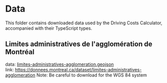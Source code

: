 # Data
This folder contains downloaded data used by the Driving Costs Calculator, accompanied with their TypeScript types.

## Limites administratives de l'agglomération de Montréal
data: [limites-administratives-agglomeration.geojson](limites-administratives-agglomeration.geojson)  
link: https://donnees.montreal.ca/dataset/limites-administratives-agglomeration
Note: Be careful to download for the WGS 84 system